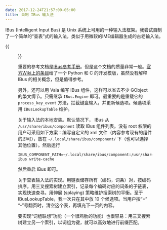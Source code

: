 ```yaml
---
date: 2017-12-24T21:57:00-05:00
title: 自制 IBus 输入法
---
```


IBus (Intelligent Input Bus) 是 Unix 系统上可用的一种输入法框架。我尝试自制了一个简单的“查表”式的输入法，类似于用微软的IME编辑器生成的古老输入法。

{{<figure src="/media/ibus-1.png" caption="IBus输入法界面">}}

重要的参考文档是[IBus参考手册](http://ibus.github.io/docs/ibus-1.5/index.html)。但是这个文档的质量非常一般。[官方Wiki上的条目](https://github.com/ibus/ibus/wiki/Develop)给了一个 Python 和 C 的开发模版，虽然没有解释 IBus 的相关概念，但是值得参考。

另外，还可以用 Vala 编写 IBus 组件，这样可以省去不少 GObject 的繁文缛节。只需继承 `IBus.Engine` 即可。最重要的是重载它的 `process_key_event` 方法，拦截键盘输入，并更新候选项。候选项采用 `IBusLookupTable` 维护。

<!--more-->

关于输入法的本地安装。默认情况下， IBus 从 `/usr/share/ibus/component` 读取 IBus 组件列表。没有 root 权限的用户可采用如下方案：编写自定义的 xml 文件（内容参考现有的组件的即可），放在 `~/.local/share/ibus/component/` 下（也可以选择其他位置）。然后运行
```
IBUS_COMPONENT_PATH=~/.local/share/ibus/component:/usr/share/ibus/component ibus write-cache
```
然后重启 IBus 即可。

关于查表输入法的实现。用链表储存所有（编码，词条）对，按编码排序。用三叉搜索树建立索引，记录每个编码对应的词条的子链表，实现快速查寻。用伸展 (splaying) 策略维护搜索树的平衡。至于 IBusLookupTable，我一次只在其中放 10 个候选项。当用户按“=”​“-”号翻页时，清空这个表，再填充下一页的内容。

要实现“词组联想”功能（一个很鸡肋的功能）也很容易：用三叉搜索树建立另一个索引，以词组为键，就可以高效地进行前缀匹配。
